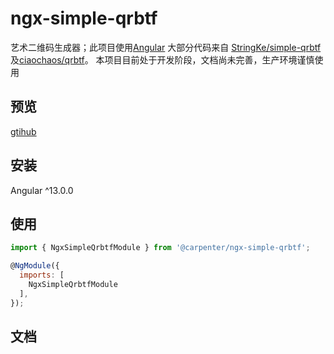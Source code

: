 # ngx-simple-qrbtf
艺术二维码生成器；此项目使用[Angular](https://github.com/angular/angular)
大部分代码来自 [StringKe/simple-qrbtf](https://github.com/StringKe/simple-qrbtf)及[ciaochaos/qrbtf](https://github.com/ciaochaos/qrbtf)。
本项目目前处于开发阶段，文档尚未完善，生产环境谨慎使用

## 预览
[gtihub](https://github.com/)

## 安装
Angular ^13.0.0
<!-- ```npm i @carpenter/ngx-simple-qrbtf``` -->

## 使用
```js
import { NgxSimpleQrbtfModule } from '@carpenter/ngx-simple-qrbtf';

@NgModule({
  imports: [
    NgxSimpleQrbtfModule
  ],
});
```

## 文档